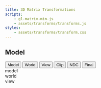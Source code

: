 ```yaml
---
title: 3D Matrix Transformations
scripts:
    - gl-matrix-min.js
    - assets/transforms/transforms.js
styles:
    - assets/transforms/transform.css
---
```


<h2 id="header">Model</h2>
<canvas id="scene"></canvas>
<div id="controls">
<button id="model">Model</button>
<button id="world">World</button>
<button id="view">View</button>
<button id="clip">Clip</button>
<button id="ndc">NDC</button>
<button id="final">Final</button>
</div>

<div id="desc">
<div id="model_desc">
model
</div>
<div id="world_desc">
world
</div>
<div id="view_desc">
view
</div>
<div id="clip_desc">
</div>
<div id="ndc_desc">
</div>
<div id="final_desc">
</div>
</div>